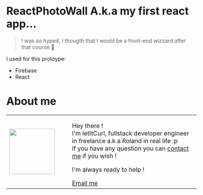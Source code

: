 # ReactPhotoWall A.k.a my first react app...
> I was so hyped, I thougth that I would be a front-end wizzard after that course 🤣

I used for this protoype:
- Firebase
- React

# About me

<table style="border: none;">
  <tr>
    <td>
      <div style="width: 120px;">
        <img style="width: 120px;" src="https://res.cloudinary.com/duydvdaxd/image/upload/w_120,c_fill,ar_1:1,g_auto/v1587723517/Rodeooo_khmmmu.jpg"/>
    </div>
    </td>
    <td>
      <div style="margin-left: 30px;">
        <p>Hey there !</br>
        I'm letItCurl, fullstack developer engineer in freelance a.k.a Roland in real life :p</br>
        If you have any question you can <a href="https://www.linkedin.com/in/roland-lopez-developer/?locale=en_US">contact me</a> if you wish !</p>
        <p>I'm always ready to help !</p>
        <a href="mailto:rolandlopez.developer@gmail.com?subject=hEy!_4re_y0ù_ava1l4ble???">Email me</a>
    </div>
    </td>
  </tr>
</table>
